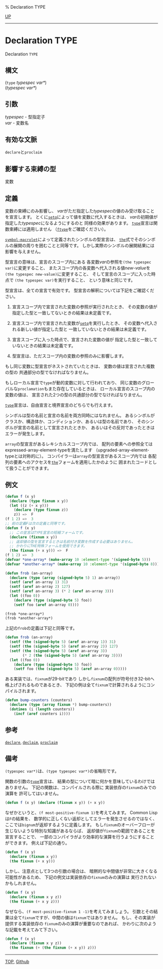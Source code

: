 % Declaration TYPE

[UP](3.8.html)  

---

# Declaration **TYPE**


Declaration `TYPE`


## 構文

(`type` *typespec* *var\**)  
(*typespec* *var\**)


## 引数

*typespec* - 型指定子  
*var* - 変数名


## 有効な文脈

`declare`と`proclaim`


## 影響する束縛の型

変数


## 定義

変数の束縛にのみ影響し、
*var*がただ指定した*typespec*の値のみ受け取ることを宣言します。
とくに[`setq`](5.3.setq.html)によって値を変数に代入するときは、
*var*の初期値が指定した*typespec*になるようにするのと
同様の効果があります。
[`type`](3.8.type.html)宣言は関数束縛には適用しません
（[`ftype`](3.8.ftype.html)をご確認ください）。

[`symbol-macrolet`](3.8.symbol-macrolet.html)によって定義されたシンボルの型宣言は、
[`the`](3.8.the.html)式でそのシンボルの展開の周りを囲むことと同等です。
しかし実際のシンボルの展開結果には影響を与えません。

型宣言の意味は、宣言のスコープ内にある
各変数*var*の参照を`(the typespec var)`に変更すること、
またスコープ内の各変数へ代入される値*new-value*を
`(the typespec new-value)`に変更すること、
そして宣言のスコープに入った時点で
`(the typespec var)`を実行すること、
という意味と同じです。

型宣言は、全ての宣言で有効です。
型宣言の解釈については下記をご確認ください。

1. 宣言スコープ内で宣言された変数の参照が実行されたとき、
その変数の値が指定した型と一致してないときの結果は未定義です。

2. 宣言スコープ内で宣言された変数が[`setq`](5.3.setq.html)を実行したとき、
その変数へ代入される新しい値が指定した型と
一致していないときの結果は未定義です。

3. 宣言スコープに入った時点で、宣言された変数の値が
指定した型と一致していないときの結果は未定義です。

4. 型宣言は、ただスコープ内の変数の参照のみに影響します。

もし同じ変数に型宣言がネストされていたときは、
変数の値は宣言された複数の型の
共通部分の型でなければなりません。

もしローカル宣言で`type`が動的変数に対して行われており、
同じ変数のグローバルな`proclamation`もまた存在しているときは、
ローカル宣言のスコープ内の変数の値は、
宣言された2つの型の共通部分の型でなければなりません。

[`type`](3.8.type.html)宣言は、自由宣言と境界宣言のどちらでも行えます。

シンボルは型の名前と宣言の名前を両方同時にはなれません。
あるシンボルがクラスか、構造体か、コンディションか、あるいは型の名前であり、
そのシンボルが宣言の名前として宣言されたときか、
あるいはその反対であったときはエラーが発生します。

`array`の型宣言があるレキシカルスコープ内では、
配列の要素への参照全てはexpressed-array-element-typeを満たします
（upgraded-array-element-typeとは対称的に）。
コンパイラーは`array`の型宣言があるスコープ内では
各配列の要素へのアクセスを[`the`](3.8.the.html)フォームを適用したかのように
囲まれたコードとして扱うことができます。


## 例文

```lisp
(defun f (x y)
  (declare (type fixnum x y))
  (let ((z (+ x y)))
    (declare (type fixnum z))
    z)) =>  F
(f 1 2) =>  3
;; 前の定義Fは次の定義と同等です。
(defun f (x y)
  ;; この宣言はTYPE宣言の短縮フォームです。
  (declare (fixnum x y))
  ;; 返却値の型を宣言するときは名前付き変数を作成する必要はありません。
  ;; かわりにTHE特殊フォームを使用できます。
  (the fixnum (+ x y))) =>  F
(f 1 2) =>  3
(defvar *one-array* (make-array 10 :element-type '(signed-byte 5)))
(defvar *another-array* (make-array 10 :element-type '(signed-byte 8)))
 
(defun frob (an-array)
  (declare (type (array (signed-byte 5) 1) an-array))
  (setf (aref an-array 1) 31)
  (setf (aref an-array 2) 127)
  (setf (aref an-array 3) (* 2 (aref an-array 3)))
  (let ((foo 0))
    (declare (type (signed-byte 5) foo))
    (setf foo (aref an-array 0))))
 
(frob *one-array*)
(frob *another-array*)
```

上記の`frob`の定義は下記と同等です。

```lisp
(defun frob (an-array)
  (setf (the (signed-byte 5) (aref an-array 1)) 31)
  (setf (the (signed-byte 5) (aref an-array 2)) 127)
  (setf (the (signed-byte 5) (aref an-array 3))
        (* 2 (the (signed-byte 5) (aref an-array 3))))
  (let ((foo 0))
    (declare (type (signed-byte 5) foo))
    (setf foo (the (signed-byte 5) (aref an-array 0)))))
```

ある実装では、`fixnum`が29-bitであり
しかし`fixnum`の配列が符号付き32-bitへ格上げされるものであるとき、
下記の例は全て`fixnum`で計算されるようにコンパイルされます。

```lisp
(defun bump-counters (counters)
  (declare (type (array fixnum *) bump-counters))
  (dotimes (i (length counters))
    (incf (aref counters i))))
```


## 参考

[`declare`](3.8.declare.html),
[`declaim`](3.8.declaim.html),
[`proclaim`](3.8.proclaim.html)


## 備考

`(typespec var*)`は、`(type typespec var*)`の省略形です。

関数の引数の[`type`](3.8.type.html)宣言は、
結果の型について暗に何かを意味しているわけではありません。
下記の関数は、コンパイルされる際に
実装依存の`fixnum`のみでの演算を
許可してはいません。

```lisp
(defun f (x y) (declare (fixnum x y)) (+ x y))
```

なぜかというと、`(f most-positive-fixnum 1)`を考えてみます。
Common Lispは`F`の結果を、
数学的に正しくない返却としてエラーを発生させるのではなく、
ここでは`bignum`が返却するように定義します。
もし`fixnum`のオーバーフローが生じないような特別な知識があるならば、
返却値が`fixnum`の範囲であることを宣言することで、
一部のコンパイラがより効率的な演算を行うようにすることができます。
例えば下記の通り。

```lisp
(defun f (x y)
  (declare (fixnum x y))
  (the fixnum (+ x y)))
```

しかし、注意点として3つの引数の場合は、
暗黙的な中間値が非常に大きくなる可能性があるため、
下記の例文は実装依存の`fixnum`のみの演算は
実行されないかもしれません。

```lisp
(defun f (x y)
  (declare (fixnum x y z))
  (the fixnum (+ x y z)))
```

なぜなら、`(f most-positive-fixnum 1 -1)`を考えてみましょう。
引数とその結果は全て`fixnum`ですが、中間の値は`fixnum`ではありません。
もし、その実装が提供する実装依存の
`fixnum`のみの演算が重要なのであれば、
かわりに次のような記載を考えてみて下さい。

```lisp
(defun f (x y)
  (declare (fixnum x y z))
  (the fixnum (+ (the fixnum (+ x y)) z)))
```


---
[TOP](index.html),  [Github](https://github.com/nptcl/npt-japanese)

